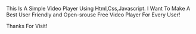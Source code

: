 This Is A Simple Video Player Using Html,Css,Javascript.
I Want To Make A Best User Friendly and Open-srouse Free Video Player For Every User!

Thanks For Visit!